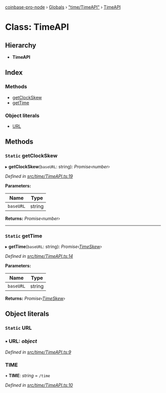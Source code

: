 [coinbase-pro-node](../README.md) › [Globals](../globals.md) › ["time/TimeAPI"](../modules/_time_timeapi_.md) › [TimeAPI](_time_timeapi_.timeapi.md)

# Class: TimeAPI

## Hierarchy

- **TimeAPI**

## Index

### Methods

- [getClockSkew](_time_timeapi_.timeapi.md#static-getclockskew)
- [getTime](_time_timeapi_.timeapi.md#static-gettime)

### Object literals

- [URL](_time_timeapi_.timeapi.md#static-url)

## Methods

### `Static` getClockSkew

▸ **getClockSkew**(`baseURL`: string): _Promise‹number›_

_Defined in [src/time/TimeAPI.ts:19](https://github.com/bennyn/coinbase-pro-node/blob/98aacfd/src/time/TimeAPI.ts#L19)_

**Parameters:**

| Name      | Type   |
| --------- | ------ |
| `baseURL` | string |

**Returns:** _Promise‹number›_

---

### `Static` getTime

▸ **getTime**(`baseURL`: string): _Promise‹[TimeSkew](../interfaces/_time_timeapi_.timeskew.md)›_

_Defined in [src/time/TimeAPI.ts:14](https://github.com/bennyn/coinbase-pro-node/blob/98aacfd/src/time/TimeAPI.ts#L14)_

**Parameters:**

| Name      | Type   |
| --------- | ------ |
| `baseURL` | string |

**Returns:** _Promise‹[TimeSkew](../interfaces/_time_timeapi_.timeskew.md)›_

## Object literals

### `Static` URL

### ▪ **URL**: _object_

_Defined in [src/time/TimeAPI.ts:9](https://github.com/bennyn/coinbase-pro-node/blob/98aacfd/src/time/TimeAPI.ts#L9)_

### TIME

• **TIME**: _string_ = `/time`

_Defined in [src/time/TimeAPI.ts:10](https://github.com/bennyn/coinbase-pro-node/blob/98aacfd/src/time/TimeAPI.ts#L10)_
